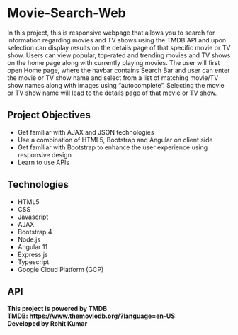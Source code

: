 # Movie-Search-Web
In this project, this is responsive webpage that allows you to search for information regarding
movies and TV shows using the TMDB API and upon selection can display results on the details
page of that specific movie or TV show. Users can view popular, top-rated and trending movies and
TV shows on the home page along with currently playing movies. The user will first open Home page, where the navbar contains Search Bar and user can enter the
movie or TV show name and select from a list of matching movie/TV show names along with
images using “autocomplete”. Selecting the movie or TV show name will lead to the details page
of that movie or TV show.


## Project Objectives
* Get familiar with AJAX and JSON technologies
* Use a combination of HTML5, Bootstrap and Angular on client side
* Get familiar with Bootstrap to enhance the user experience using responsive design
* Learn to use APIs


## Technologies
* HTML5
* CSS
* Javascript
* AJAX
* Bootstrap 4
* Node.js
* Angular 11
* Express.js
* Typescript
* Google Cloud Platform (GCP)


## API
<strong>This project is powered by TMDB</strong><br>
<strong>TMDB: https://www.themoviedb.org/?language=en-US</strong> <br>
<strong>Developed by Rohit Kumar</strong>

